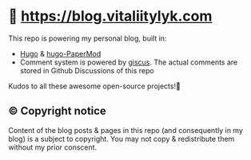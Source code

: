 # 🚀 https://blog.vitaliitylyk.com

This repo is powering my personal blog, built in:
* [Hugo](https://gohugo.io/) & [hugo-PaperMod](https://github.com/adityatelange/hugo-PaperMod)
* Comment system is powered by [giscus](https://github.com/giscus/giscus). The actual comments are stored in Github Discussions of this repo

Kudos to all these awesome open-source projects!👏

## ©️ Copyright notice

Content of the blog posts & pages in this repo (and consequently in my blog) is a subject to copyright. You may not copy & redistribute them without my prior conscent.